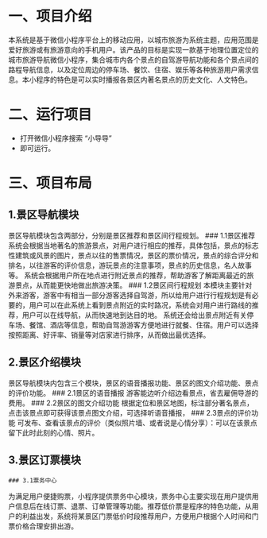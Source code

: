 # 一、项目介绍

本系统是基于微信小程序平台上的移动应用，以城市旅游为系统主题，应用范围是爱好旅游或有旅游意向的手机用户。该产品的目标是实现一款基于地理位置定位的城市旅游导航微信小程序，集合城市内各个景点的自驾游导航功能和各个景点间的路程导航信息，以及定位周边的停车场、餐饮、住宿、娱乐等各种旅游用户需求信息。本小程序的特色是可以实时播报各景区内著名景点的历史文化、人文特色。

#  二、运行项目

- 打开微信小程序搜索 “小导导”
- 即可运行。

# 三、项目布局

## 1.景区导航模块
景区导航模块包含两部分，分别是景区推荐和景区间行程规划。
    ### 1.1景区推荐
系统会根据当地著名的旅游景点，对用户进行相应的推荐，具体包括，景点的标志性建筑或风景的图片，景点以往的售票情况，景区的票价情况，景点的综合评分和排名，以往游客的评价信息，游玩景点的注意事项，景点的历史信息，名人故事等。
系统会根据用户所在地点进行附近景点的推荐，帮助游客了解距离最近的旅游景点，从而能更快地做出旅游决策。
    ### 1.2景区间行程规划
本模块主要针对外来游客，游客中有相当一部分游客选择自驾游，所以给用户进行行程规划是有必要的，用户可以在此系统上看到景点附近的实时路况，系统会对用户进行路线的推荐，用户可以在线导航，从而快速地到达目的地。
系统还会给出景点附近有关停车场、餐馆、酒店等信息，帮助自驾游游客方便地进行就餐、住宿。用户可以选择按照距离、好评率、销量等对店家进行排序，从而做出最优选择。
## 2.景区介绍模块
景区导航模块内包含三个模块，景区的语音播报功能、景区的图文介绍功能、景点的评价功能。
    ### 2.1景区的语音播报
游客能边听介绍边看景点，省去雇佣导游的费用。
    ### 2.2景区的图文介绍功能
根据定位和景区地图，标注部分著名景点，点击该景点即可获得该景点图文介绍，可选择听语音播报，
    ### 2.3景点的评价功能
可发布、查看该景点的评价（类似照片墙、或者说是心情分享）：可以在该景点留下此时此刻的心情、照片。
## 3.景区订票模块
    ### 3.1票务中心
为满足用户便捷购票，小程序提供票务中心模块，票务中心主要实现在用户提供用户信息后在线订票、退票、订单管理等功能。推荐低价票是程序的特色功能，从用户的利益出发，系统将某景区门票低价时段推荐用户，方便用户根据个人时间和门票价格合理安排出游。
